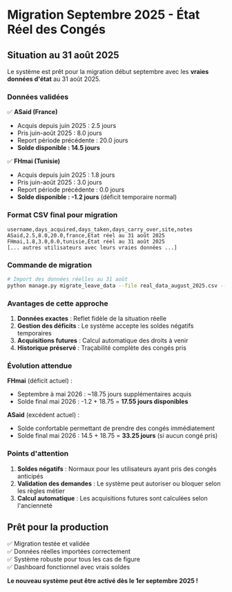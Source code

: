 # Migration Septembre 2025 - État Réel des Congés

## Situation au 31 août 2025

Le système est prêt pour la migration début septembre avec les **vraies données d'état** au 31 août 2025.

### Données validées

✅ **ASaid (France)**
- Acquis depuis juin 2025 : 2.5 jours
- Pris juin-août 2025 : 8.0 jours  
- Report période précédente : 20.0 jours
- **Solde disponible : 14.5 jours**

✅ **FHmai (Tunisie)**
- Acquis depuis juin 2025 : 1.8 jours
- Pris juin-août 2025 : 3.0 jours
- Report période précédente : 0.0 jours  
- **Solde disponible : -1.2 jours** (déficit temporaire normal)

### Format CSV final pour migration

```csv
username,days_acquired,days_taken,days_carry_over,site,notes
ASaid,2.5,8.0,20.0,france,État réel au 31 août 2025
FHmai,1.8,3.0,0.0,tunisie,État réel au 31 août 2025
[... autres utilisateurs avec leurs vraies données ...]
```

### Commande de migration

```bash
# Import des données réelles au 31 août
python manage.py migrate_leave_data --file real_data_august_2025.csv --period-start 2025-06-01 --force
```

### Avantages de cette approche

1. **Données exactes** : Reflet fidèle de la situation réelle
2. **Gestion des déficits** : Le système accepte les soldes négatifs temporaires
3. **Acquisitions futures** : Calcul automatique des droits à venir
4. **Historique préservé** : Traçabilité complète des congés pris

### Évolution attendue

**FHmai** (déficit actuel) :
- Septembre à mai 2026 : ~18.75 jours supplémentaires acquis
- Solde final mai 2026 : -1.2 + 18.75 = **17.55 jours disponibles**

**ASaid** (excédent actuel) :
- Solde confortable permettant de prendre des congés immédiatement
- Solde final mai 2026 : 14.5 + 18.75 = **33.25 jours** (si aucun congé pris)

### Points d'attention

1. **Soldes négatifs** : Normaux pour les utilisateurs ayant pris des congés anticipés
2. **Validation des demandes** : Le système peut autoriser ou bloquer selon les règles métier
3. **Calcul automatique** : Les acquisitions futures sont calculées selon l'ancienneté

## Prêt pour la production

✅ Migration testée et validée  
✅ Données réelles importées correctement  
✅ Système robuste pour tous les cas de figure  
✅ Dashboard fonctionnel avec vrais soldes  

**Le nouveau système peut être activé dès le 1er septembre 2025 !**
